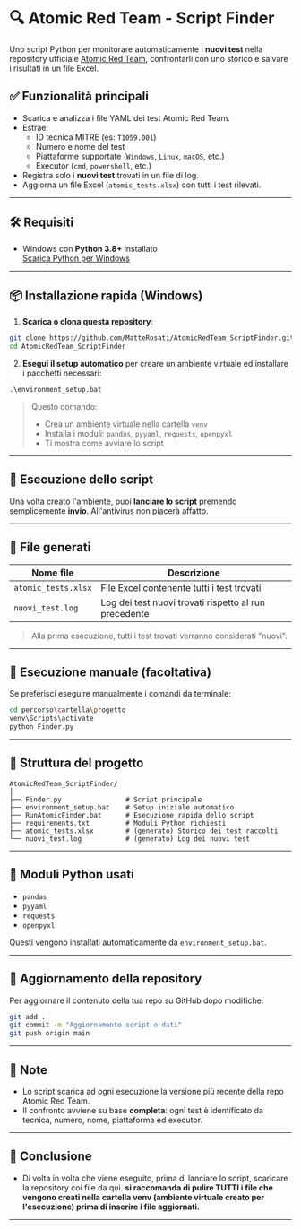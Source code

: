 # 🔍 Atomic Red Team - Script Finder

Uno script Python per monitorare automaticamente i **nuovi test** nella repository ufficiale [Atomic Red Team](https://github.com/redcanaryco/atomic-red-team), confrontarli con uno storico e salvare i risultati in un file Excel.

## ✅ Funzionalità principali

- Scarica e analizza i file YAML dei test Atomic Red Team.
- Estrae:
  - ID tecnica MITRE (es: `T1059.001`)
  - Numero e nome del test
  - Piattaforme supportate (`Windows`, `Linux`, `macOS`, etc.)
  - Executor (`cmd`, `powershell`, etc.)
- Registra solo i **nuovi test** trovati in un file di log.
- Aggiorna un file Excel (`atomic_tests.xlsx`) con tutti i test rilevati.

---

## 🛠️ Requisiti

- Windows con **Python 3.8+** installato  
  [Scarica Python per Windows](https://www.python.org/downloads/windows/)

---

## 📦 Installazione rapida (Windows)

1. **Scarica o clona questa repository**:

```bash
git clone https://github.com/MatteRosati/AtomicRedTeam_ScriptFinder.git
cd AtomicRedTeam_ScriptFinder
````

2. **Esegui il setup automatico** per creare un ambiente virtuale ed installare i pacchetti necessari:

```bat
.\environment_setup.bat
```

> Questo comando:
>
> * Crea un ambiente virtuale nella cartella `venv`
> * Installa i moduli: `pandas`, `pyyaml`, `requests`, `openpyxl`
> * Ti mostra come avviare lo script

---

## 🚀 Esecuzione dello script

Una volta creato l'ambiente, puoi **lanciare lo script** premendo semplicemente **invio**.
All'antivirus non piacerà affatto.

---

## 📁 File generati

| Nome file           | Descrizione                                           |
| ------------------- | ----------------------------------------------------- |
| `atomic_tests.xlsx` | File Excel contenente tutti i test trovati            |
| `nuovi_test.log`    | Log dei test nuovi trovati rispetto al run precedente |

> Alla prima esecuzione, tutti i test trovati verranno considerati "nuovi".

---

## 🧪 Esecuzione manuale (facoltativa)

Se preferisci eseguire manualmente i comandi da terminale:

```bash
cd percorso\cartella\progetto
venv\Scripts\activate
python Finder.py
```

---

## 📄 Struttura del progetto

```
AtomicRedTeam_ScriptFinder/
│
├── Finder.py                # Script principale
├── environment_setup.bat    # Setup iniziale automatico
├── RunAtomicFinder.bat      # Esecuzione rapida dello script
├── requirements.txt         # Moduli Python richiesti
├── atomic_tests.xlsx        # (generato) Storico dei test raccolti
└── nuovi_test.log           # (generato) Log dei nuovi test
```

---

## 🧰 Moduli Python usati

* `pandas`
* `pyyaml`
* `requests`
* `openpyxl`

Questi vengono installati automaticamente da `environment_setup.bat`.

---

## 🔄 Aggiornamento della repository

Per aggiornare il contenuto della tua repo su GitHub dopo modifiche:

```bash
git add .
git commit -m "Aggiornamento script o dati"
git push origin main
```

---

## 🧠 Note

* Lo script scarica ad ogni esecuzione la versione più recente della repo Atomic Red Team.
* Il confronto avviene su base **completa**: ogni test è identificato da tecnica, numero, nome, piattaforma ed executor.

---

## 🧠 Conclusione

* Di volta in volta che viene eseguito, prima di lanciare lo script, scaricare la repository coi file da qui. **si raccomanda di pulire TUTTI i file che vengono creati nella cartella venv (ambiente virtuale creato per l'esecuzione) prima di inserire i file aggiornati.**

---
